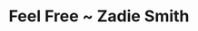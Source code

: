 ---
layout: post
link: "https://www.kirkusreviews.com/book-reviews/zadie-smith/feel-free/"
title: "Feel Free ~ Zadie Smith"
small: ""
categories: books
---